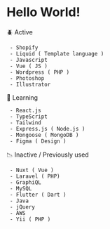 
<h1>Hello World!</h1>

:beetle: Active

     - Shopify
     - Liquid ( Template language )
     - Javascript
     - Vue ( JS )
     - Wordpress ( PHP )
     - Photoshop 
     - Illustrator
     
🌱 Learning

     - React.js
     - TypeScript
     - Tailwind
     - Express.js ( Node.js )
     - Mongoose ( MongoDB )  
     - Figma ( Design )
     
:chart_with_downwards_trend: Inactive / Previously used 

     
     - Nuxt ( Vue )
     - Laravel ( PHP)
     - GraphiQL 
     - MySQL
     - Flutter ( Dart )
     - Java
     - jQuery
     - AWS
     - Yii ( PHP )
  
     
